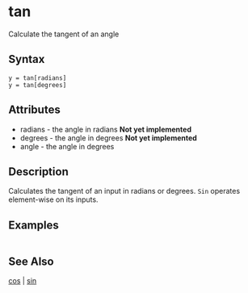 # tan

Calculate the tangent of an angle

## Syntax

```
y = tan[radians]
y = tan[degrees]
```

## Attributes

- radians - the angle in radians **Not yet implemented**
- degrees - the angle in degrees **Not yet implemented**
- angle - the angle in degrees

## Description

Calculates the tangent of an input in radians or degrees. `Sin` operates element-wise on its inputs.

## Examples

```

```

## See Also

[cos](cos.md) | [sin](sin.md)